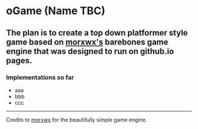 # oGame (Name TBC)

## The plan is to create a top down platformer style game based on [morxwx's](https://morxwx.github.io) barebones game engine that was designed to run on github.io pages.

### Implementations so far
- aaa
- bbb
- ccc

---

Credits to [morxwx](https://morxwx.github.io) for the beautifully simple game engine.
